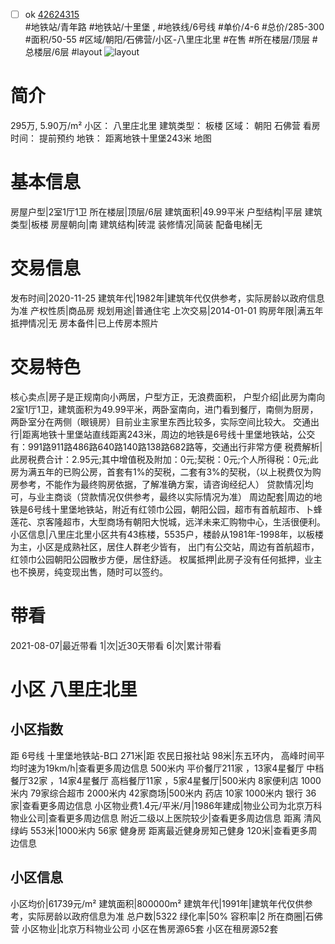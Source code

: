 - [ ] ok [42624315](https://bj.5i5j.com/ershoufang/42624315.html)  
 #地铁站/青年路 #地铁站/十里堡 ,  #地铁线/6号线
#单价/4-6 #总价/285-300 #面积/50-55   #区域/朝阳/石佛营/小区-八里庄北里 #在售 #所在楼层/顶层 #总楼层/6层 #layout 
![layout](http://image16.5i5j.com/erp/house/4262/42624315/huxing/lmmhohen25c6d686.jpg_P5.jpg) 
# 简介 
 295万,  5.90万/m² 
小区： 八里庄北里
建筑类型： 板楼
区域： 朝阳 石佛营
看房时间： 提前预约
地铁： 距离地铁十里堡243米 地图
# 基本信息 
 房屋户型|2室1厅1卫
所在楼层|顶层/6层
建筑面积|49.99平米
户型结构|平层
建筑类型|板楼
房屋朝向|南
建筑结构|砖混
装修情况|简装
配备电梯|无
# 交易信息 
 发布时间|2020-11-25
建筑年代|1982年|建筑年代仅供参考，实际房龄以政府信息为准
产权性质|商品房
规划用途|普通住宅
上次交易|2014-01-01
购房年限|满五年
抵押情况|无
房本备件|已上传房本照片
# 交易特色 
 核心卖点|房子是正规南向小两居，户型方正，无浪费面积，
户型介绍|此房为南向2室1厅1卫，建筑面积为49.99平米，两卧室南向，进门看到餐厅，南侧为厨房，两卧室分在两侧（眼镜房）目前业主家里东西比较多，实际空间比较大。
交通出行|距离地铁十里堡站直线距离243米，周边的地铁是6号线十里堡地铁站，公交有：991路911路486路640路140路138路682路等，交通出行非常方便
税费解析|此房税费合计：2.95元;其中增值税及附加：0元;契税：0元;个人所得税：0元;此房为满五年的已购公房，首套有1%的契税，二套有3%的契税，（以上税费仅为购房参考，不能作为最终购房依据，了解准确方案，请咨询经纪人）
贷款情况|均可，与业主商谈（贷款情况仅供参考，最终以实际情况为准）
周边配套|周边的地铁是6号线十里堡地铁站，附近有红领巾公园，朝阳公园，超市有首航超市、卜蜂莲花、京客隆超市，大型商场有朝阳大悦城，远洋未来汇购物中心，生活很便利。
小区信息|八里庄北里小区共有43栋楼，5535户，楼龄从1981年-1998年，以板楼为主，小区是成熟社区，居住人群老少皆有， 出门有公交站，周边有首航超市，红领巾公园朝阳公园散步方便，居住舒适。
权属抵押|此房子没有任何抵押，业主也不换房，纯变现出售，随时可以签约。
# 带看 
 2021-08-07|最近带看	 1|次|近30天带看	 6|次|累计带看
# 小区 八里庄北里
## 小区指数 
 距 6号线 十里堡地铁站-B口 271米|距 农民日报社站 98米|东五环内， 高峰时间平均时速为19km/h|查看更多周边信息
500米内 平价餐厅211家 ，13家4星餐厅
中档餐厅32家 ，14家4星餐厅
高档餐厅11家 ，5家4星餐厅|500米内 8家便利店
1000米内 79家综合超市
2000米内 42家商场|500米内 药店 10家
1000米内 银行 36家|查看更多周边信息
小区物业费1.4元/平米/月|1986年建成|物业公司为北京万科物业公司|查看更多周边信息
附近二级以上医院较少|查看更多周边信息
距离 清风绿屿 553米|1000米内 56家 健身房
距离最近健身房知己健身 120米|查看更多周边信息
## 小区信息 
 小区均价|61739元/m²
建筑面积|800000m²
建筑年代|1991年|建筑年代仅供参考，实际房龄以政府信息为准
总户数|5322
绿化率|50%
容积率|2
所在商圈|石佛营
小区物业|北京万科物业公司
小区在售房源65套
小区在租房源52套

